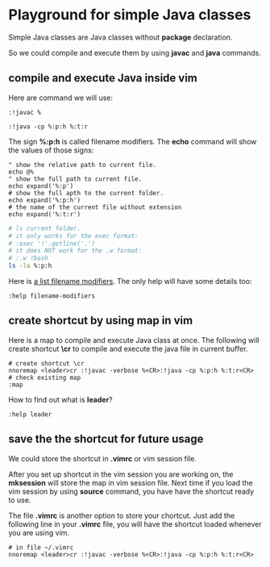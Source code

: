 # Playground for simple Java classes

Simple Java classes are Java classes without **package** declaration.

So we could compile and execute them by using **javac** and **java** commands.

## compile and execute Java inside vim

Here are command we will use:

```vim
:!javac %

:!java -cp %:p:h %:t:r
```

The sign **%:p:h** is called filename modifiers.
The **echo** command will show the values of those signs:

```vim
" show the relative path to current file.
echo @%
" show the full path to current file.
echo expand('%:p')
# show the full apth to the current folder.
echo expand('%:p:h')
# the name of the current file without extension
echo expand('%:t:r')
```

```bash
# ls current folder.
# it only works for the exec format:
# :exec '!'.getline('.')
# it does NOT work for the .w format:
# :.w !bash
ls -la %:p:h
```

Here is [a list filename modifiers](http://vimdoc.sourceforge.net/htmldoc/cmdline.html#filename-modifiers).
The only help will have some details too:
```vim
:help filename-modifiers
```

## create shortcut by using map in vim

Here is a map to compile and execute Java class at once.
The following will create shortcut **\cr** to compile and execute the java file
in current buffer.
```vim
# create shortcut \cr
nnoremap <leader>cr :!javac -verbose %<CR>:!java -cp %:p:h %:t:r<CR>
# check existing map
:map
```

How to find out what is **leader**?

```vim
:help leader
```

## save the the shortcut for future usage

We could store the shortcut in **.vimrc** or vim session file.

After you set up shortcut in the vim session you are working on,
the **mksession** will store the map in vim session file.
Next time if you load the vim session by using **source** command,
you have have the shortcut ready to use.

The file **.vimrc** is another option to store your chortcut.
Just add the following line in your **.vimrc** file,
you will have the shortcut loaded whenever you are using vim.
```vim
# in file ~/.vimrc
nnoremap <leader>cr :!javac -verbose %<CR>:!java -cp %:p:h %:t:r<CR>
```
